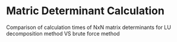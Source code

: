 # Matric Determinant Calculation
 Comparison of calculation times of NxN matrix determinants for LU decomposition method VS brute force method
